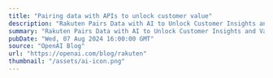 ```yaml
---
title: "Pairing data with APIs to unlock customer value"
description: "Rakuten Pairs Data with AI to Unlock Customer Insights and Value"
summary: "Rakuten Pairs Data with AI to Unlock Customer Insights and Value"
pubDate: "Wed, 07 Aug 2024 16:00:00 GMT"
source: "OpenAI Blog"
url: "https://openai.com/blog/rakuten"
thumbnail: "/assets/ai-icon.png"
---
```


